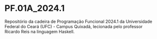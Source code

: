 # PF.01A_2024.1
Repositório da cadeira de Programação Funcional 2024.1 da Universidade Federal do Ceará (UFC) - Campus Quixadá, lecionada pelo professor Ricardo Reis na linguagem Haskell.